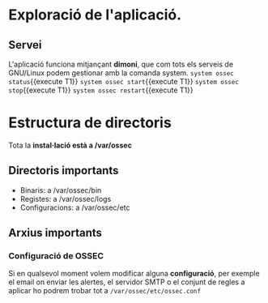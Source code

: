 # Exploració de l'aplicació.
## Servei
L'aplicació funciona mitjançant **dimoni**, que com tots els serveis de GNU/Linux podem gestionar amb la comanda system.
`system ossec status`{{execute T1}}
`system ossec start`{{execute T1}}
`system ossec stop`{{execute T1}}
`system ossec restart`{{execute T1}}
# Estructura de directoris
Tota la **instal·lació està a /var/ossec**
## Directoris importants
- Binaris: a /var/ossec/bin
- Registes: a /var/ossec/logs
- Configuracions: a /var/ossec/etc
## Arxius importants
### Configuració de OSSEC
Si en qualsevol moment volem modificar alguna **configuració**, per exemple el email on enviar les alertes, el servidor SMTP o el conjunt de regles a aplicar ho podrem trobar tot a `/var/ossec/etc/ossec.conf`

